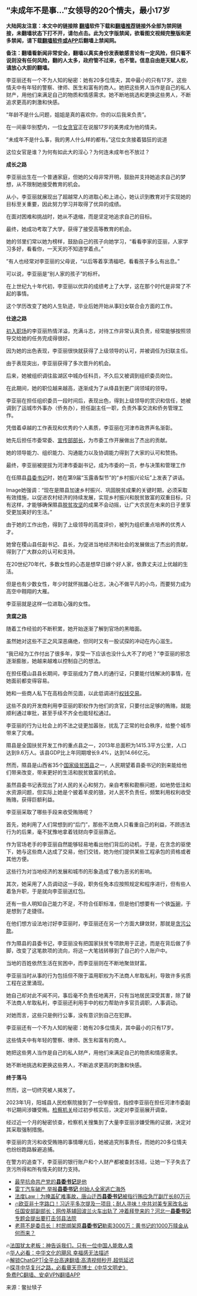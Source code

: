  <!-- 面包屑导航 --> <h2>“未成年不是事…”女领导的20个情夫，最小17岁</h2> <p class="notice"><b>大陆网友注意：本文中的链接除 <a href="https://github.com/bannedbook/fanqiang" >翻墙</a>软件下载和<a href="https://github.com/killgcd/justmysocks/blob/master/README.md">翻墙推荐</a>链接外全部为禁网链接，未翻墙状态下打不开，请勿点击。此为文字版禁闻，欲看图文视频完整版和更多禁闻，请下载<a href="https://github.com/bannedbook/fanqiang">翻墙软件或APP</a>后翻墙上禁闻网。</p><p>备注：翻墙看新闻非常安全，翻墙以真实身份发表敏感言论有一定风险，但只看不说则没有任何风险，翻的人太多，政府管不过来，也不管。信息自由是天赋人权，请放心大胆的翻墙。</b></p>  <div class="entry"> <p id="summary">李亚丽还有一个不为人知的秘密：她有20多位情夫，其中最小的只有17岁。这些情夫中有年轻的警察、律师、医生和富有的商人。她把这些男人当作是自己的私人财产，用他们来满足自己的物质和情感需求。她不断地挑选和更换这些男人，不断追求更高的刺激和快感。</p> <p>“年龄不是什么问题，姐姐是真的喜欢你，你的以后我来负责”。</p> <p>在一间豪华别墅内，一位<a href="https://www.bannedbook.org/bnews/tag/%e5%a5%b3%e8%b4%aa%e5%ae%98/" class="st_tag internal_tag" rel="tag" title="标签 女贪官 下的日志">女贪官</a>正在说服17岁的美男成为他的情夫。</p> <p>“未成年不是什么事，我的男人什么样的都有。”这位女贪接着猖狂的说道</p> <p>这位女官是谁？为何有如此大的淫心？为何连未成年也不放过？</p> <p><strong>成长之路</strong></p> <p>李亚丽出生在一个普通家庭，但她的父母非常开明，鼓励并支持她追求自己的梦想，从不限制她接受教育的机会。</p> <p>从小，李亚丽就展现出了超越常人的进取心和上进心，她认识到教育对于实现她的目标至关重要，因此努力学习并取得了优异的成绩。</p> <p>在面对困难和挑战时，她从不退缩，而是坚定地追求自己的目标。</p> <p>最终，她成功考取了大学，获得了接受高等教育的机会。</p> <p>她的邻里们常以她为榜样，鼓励自己的孩子向她学习，“看看李家的亚丽，人家学习多好，看看你，一天天的不知道学着点。”</p> <p>”有人也经常对李亚丽的父母说，“以后等着享清福吧，看看孩子多么有出息。”</p> <p>可以说，李亚丽是“别人家的孩子”的标杆。</p> <p>在上世纪九十年代初，李亚丽以优异的成绩考上了大学，这在那个时代是非常了不起的事情。</p> <p>这个学历改变了她的人生轨迹，毕业后她开始从事妇女联合会方面的工作。</p> <p><strong>仕途之路</strong></p> <p><a href="https://www.bannedbook.org/bnews/tag/%E5%88%9D%E5%85%A5%E8%81%8C%E5%9C%BA/" class="st_tag internal_tag" rel="tag" title="标签 初入职场 下的日志">初入职场</a>的李亚丽热情洋溢，充满斗志，对待工作非常认真负责，经常能够按照领导交给她的任务完成得很好。</p> <p>因为她的出色表现，李亚丽很快就获得了上级领导的认可，并被调任为妇联主任。</p> <p>由于表现突出，李亚丽获得了多次晋升的机会。</p> <p>后来，她被组织调往盐湖区中城办任科员，不久后又被调到组织委员岗位。</p> <p>在此期间，她的职位越来越高，逐渐成为了从绛县到更广阔领域的领导。</p> <p>李亚丽在担任组织委员一段时间后，表现出色，得到上级领导的赏识和信任，她被调到了运城市外事办（侨务办），担任副主任一职，负责外事交流和侨务管理工作。</p> <p>凭借着卓越的工作表现和优秀的个人素质，李亚丽在河津市政界声名渐彰。</p> <p>她先后担任市委常委、<a href="https://www.bannedbook.org/bnews/tag/%E5%AE%A3%E4%BC%A0%E9%83%A8%E9%83%A8%E9%95%BF/" class="st_tag internal_tag" rel="tag" title="标签 宣传部部长 下的日志">宣传部部长</a>，为市委工作开展做出了杰出的贡献。</p> <p>她的领导能力、组织能力、沟通能力以及协调能力得到了大家的认可和赞扬。</p> <p>最终，李亚丽被提拔为河津市委副书记，成为市委的一员，参与决策和管理工作</p> <p>在任隰县<a href="https://www.bannedbook.org/bnews/tag/%E5%8E%BF%E5%A7%94%E4%B9%A6%E8%AE%B0/" class="st_tag internal_tag" rel="tag" title="标签 县委书记 下的日志">县委书记</a>时，她在第9届“玉露香梨节”的“乡村振兴论坛”上发表了讲话。</p> <p>Image她强调：“现在是隰县加速乡村振兴、巩固脱贫成果的关键时期，必须采取有效措施，以促进农村经济的持续发展，实现乡村振兴和脱贫致富的双重目标，只有这样，才能够确保隰县<a href="https://www.bannedbook.org/bnews/tag/%E8%84%B1%E8%B4%AB%E6%94%BB%E5%9D%9A/" class="st_tag internal_tag" rel="tag" title="标签 脱贫攻坚 下的日志">脱贫攻坚</a>的成果不会动摇，让广大农民在未来的日子里享受更加美好的生活。”</p> <p>由于她的工作出色，得到了上级领导的高度评价，被列为组织重点培养的优秀人才。</p> <p>她曾在稷山县任副书记、县长，为促进当地经济和社会的发展做出了杰出的贡献，得到了广大群众的认可和支持。</p> <p>在20世纪70年代，多数女性的心态是想早日嫁个好人家，依靠丈夫过上优越的生活。</p> <p>但是也有少数女性，年少时就怀揣雄心壮志，决心不做平凡的小鸟，而要努力成为高空中翱翔的大雁。</p> <p>李亚丽就是这样一位进取心强的女性。</p> <p><strong>贪腐之路</strong></p>  <p>随着工作经验的不断积累，她开始逐渐了解到官场的黑暗面。</p> <p>虽然她对这些不正之风深恶痛绝，但同时又有一股试探的冲动在内心滋生。</p> <p>“我已经为工作付出了很多年，享受一下应该也没什么大不了的吧？”李亚丽的邪念逐渐膨胀，她越来越难以控制自己的想法。</p> <p>在担任稷山县县长期间，李亚丽成为了商人的通行证，只要能付钱解决的事情，在她面前都变得容易。</p> <p>她和一些商人私下在高档会所见面，以此低调进行<a href="https://www.bannedbook.org/bnews/tag/%E6%9D%83%E9%92%B1%E4%BA%A4%E6%98%93/" class="st_tag internal_tag" rel="tag" title="标签 权钱交易 下的日志">权钱交易</a>。</p> <p>这些不良的开发商利用李亚丽的职权作为他们的贪官，只要付出足够的贿赂，就能顺利通过审批，甚至手续不齐全也能轻松通过。</p> <p>李亚丽的行为让社会上的不法之徒更加嚣张，扰乱了正常的社会秩序，给整个城市带来了灾难。</p> <p>隰县是全国扶贫开发工作的重点县之一，2013年总面积为1415.3平方公里，人口达到9.6万人。该县GDP比上年同期增长9.4%，达到14.66亿元。</p> <p>然而，隰县是山西省35个<a href="https://www.bannedbook.org/bnews/tag/%E5%9B%BD%E5%AE%B6%E7%BA%A7%E8%B4%AB%E5%9B%B0%E5%8E%BF/" class="st_tag internal_tag" rel="tag" title="标签 国家级贫困县 下的日志">国家级贫困县</a>之一，人民期望着县委书记的到来能给他们带来改变，带来更好的生活和脱贫致富的机会。</p> <p>虽然县委书记表现出了对人民的关心和努力，亲自考察和勘察问题，如地势低洼和水资源问题，但实际上她是个披着羊皮的狼，对人民不负责任，频繁利用权利收受贿赂，获得巨额利益。</p> <p>李亚丽采取了哪些手段来收受贿赂呢？</p> <p>首先，她利用了人们常想到的“后门”，那些不法商人只看重自己的利益，不顾违法行为的后果，毫不犹豫地拿着钱财向李亚丽靠近。</p> <p>作为官场老手的李亚丽自然能够轻易地看出他们背后的动机，于是，在贪念的驱使下，她与这些商人达成了交易，他们交钱，她为他们提供某些工程承包的资格或者其他方便。</p> <p>这些行为对当地经济的发展和城市的形象造成了极为恶劣的影响。</p> <p>其次，她采用了人员调动这一手段，职务任免本应按照规定和程序进行，但有些人着急升职，于是就向李亚丽送红包。</p> <p>还有一些人明知自己能力不足，不符合任职标准，但是他们想要有一个铁<span class='wp_keywordlink'><a href="https://www.bannedbook.org/forum11/topic308.html" title="禁片：饭碗是党给的吗？" target="_blank">饭碗</a></span>，于是想到了走捷径。</p> <p>在他们想方设法地讨好李亚丽时，李亚丽还在另一个方面大肆敛财，那就是<a href="https://www.bannedbook.org/bnews/tag/%E8%B4%AA%E6%B1%A1%E5%85%AC%E6%AC%BE/" class="st_tag internal_tag" rel="tag" title="标签 贪污公款 下的日志">贪污公款</a>。</p>  <p>作为隰县的县委书记，李亚丽没有把国家扶贫专项款用于正途，而是在背后做了手脚，改变了这笔款项的流向，将这一大笔钱转移到了自己的个人账户中。</p> <p>当地的百姓依然生活在贫困中，而李亚丽则在不断地聚敛财富。</p> <p>李亚丽当时从事的行为包括但不限于滥用职权为不法商人牟取私利，导致许多劣质工程在这里涌现。</p> <p>她自己却对此不闻不问，事后毫不负责任地离开，只有当地居民深受其害，除了替不法商人牟取私利，李亚丽还利用手中的权力帮助许多官员调职，人事调动。</p> <p>对她而言，这些只是例行公事，没有意识到自己在犯罪。</p> <p>李亚丽还有一个不为人知的秘密：她有20多位情夫，其中最小的只有17岁。</p> <p>这些情夫中有年轻的警察、律师、医生和富有的商人。</p> <p>她把这些男人当作是自己的私人财产，用他们来满足自己的物质和情感需求。</p> <p>她不断地挑选和更换这些男人，不断追求更高的刺激和快感。</p> <p><strong>终于落马</strong></p> <p>然而，这一切终究被人揭发了。</p> <p>2023年1月，阳城县人民检察院接到了一份举报信，指控李亚丽在担任河津市委副书记期间涉嫌受贿。<a href="https://www.bannedbook.org/bnews/tag/%E6%A3%80%E5%AF%9F%E6%9C%BA%E5%85%B3/" class="st_tag internal_tag" rel="tag" title="标签 检察机关 下的日志">检察机关</a>经过初步核实后，决定对李亚丽展开调查。</p> <p>经过近一个月的秘密侦查，检察机关搜集到了大量李亚丽涉嫌受贿的证据，决定对其采取强制措施。</p> <p>李亚丽的贪污和收受贿赂的事情曝光后，她被追究刑事责任，而她的20多位情夫也纷纷跑路躲避追捕。</p> <p>在警方的追查下，李亚丽的银行账户和个人财产都被查封冻结，让她一下子失去了贪污所得和所有情夫的财力支持。</p> <!--<div id="taboola-mid-1"></div>--><ul class='op-related-articles' title='相关阅读'> <li><a href='https://www.bannedbook.org/bnews/lifebaike/20230524/1887851.html' target='_blank'>最早抗命共产党的<b>县委书记</b>是他</a></li> <li><a href='https://www.bannedbook.org/bnews/topimagenews/20230514/1883946.html' target='_blank'>雷丁汽车破产 举报<b>县委书记</b> 创始人全家逃亡海外</a></li> <li><a href='https://www.bannedbook.org/bnews/baitai/20230506/1880813.html' target='_blank'>法度Law｜为掩盖矿难事故，唐山迁西<b>县委书记</b>被指行贿应急厅副厅长80万元</a></li> <li><a href='https://www.bannedbook.org/bnews/bannedvideo/20230221/1851557.html' target='_blank'>🔥欧亚非十字路口！习近平多次提及一项目；耐人寻味！中共对美专家改名出任国安部副部长；网传基辅回波兰火车出轨了 冲着拜登来的？河北一<b>县委书记</b>专题会提出要打击邻县法院</a></li> <li><a href='https://www.bannedbook.org/bnews/baitai/20230215/1848855.html' target='_blank'>老蒋不是委员长｜村民绑架原<b>县委书记</b>勒索3000万：黄书记的1000万赎金从何而来？</a></li> </ul> <p class="texttj"> 🔥<a href="https://www.bannedbook.org/bnews/ssgc/20230219/1850782.html" target="_blank">法国犹太老板：神告诉我们，只有一位中国人能救人类</a><br/> 🔥<a href="https://www.bannedbook.org/bnews/comments/20220220/1694796.html" target="_blank">华人必看：中华文化的飓风 幸福感无法描述</a><br/> 🔥<a href="https://github.com/bannedbook/fanqiang/wiki/V2ray%E6%9C%BA%E5%9C%BA" target="_blank">解锁ChatGPT|全平台高速翻墙:高清视频秒开,超低延迟</a><br/> 🔥<a href="https://www.bannedbook.org/bnews/comments/20220808/1768773.html" target="_blank">探寻中华复兴之路，必看章天亮博士《中华文明史》</a><br/> <a href="https://github.com/bannedbook/fanqiang/wiki/%E7%A6%81%E9%97%BB%E7%BD%91%E5%AE%89%E5%8D%93%E7%BF%BB%E5%A2%99%E6%96%B0%E9%97%BBAPP" target="_blank">免费PC翻墙、安卓VPN翻墙APP</a><br/> </p><p class="src-info">来源：鳖扯犊子 </p> <a name='sharetosocial'></a> <div style="margin-bottom:5px;padding-bottom:5px;clear:both"> <div id="archive-pix-1" class="banner-ads"> <!-- AuctionX Display platform tag START --> <div id="27602x728x90x621x_ADSLOT1" clicktrack="%%CLICK_URL_ESC%%"></div>  <!-- AuctionX Display platform tag END --> </div> <div id="archive-pix-2" class="banner-ads"> <!-- AuctionX Display platform tag START --> <div id="27556x300x250x621x_ADSLOT1" clicktrack="%%CLICK_URL_ESC%%" style="margin:0 auto;text-align:center"></div>  <!-- AuctionX Display platform tag END --> </div> </div>  <div id="archive-pix-1" class="banner-ads"> <!-- AuctionX Display platform tag START --> <div id="27603x728x90x621x_ADSLOT1" clicktrack="%%CLICK_URL_ESC%%"></div>  <!-- AuctionX Display platform tag END --> </div> </div><!--END ENTRY--> 